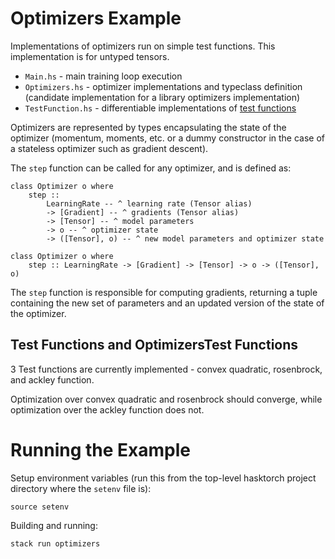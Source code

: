 # Optimizers Example

Implementations of optimizers run on simple test functions. This implementation is for untyped tensors.

- `Main.hs` - main training loop execution
- `Optimizers.hs` - optimizer implementations and typeclass definition (candidate implementation for a library optimizers implementation)
- `TestFunction.hs` - differentiable implementations of [test functions](https://en.wikipedia.org/wiki/Test_functions_for_optimization)

Optimizers are represented by types encapsulating the state of the optimizer (momentum, moments, etc. or a dummy constructor in the case of a stateless optimizer such as gradient descent).

The `step` function can be called for any optimizer, and is defined as:

```
class Optimizer o where
    step :: 
        LearningRate -- ^ learning rate (Tensor alias)
        -> [Gradient] -- ^ gradients (Tensor alias)
        -> [Tensor] -- ^ model parameters
        -> o -- ^ optimizer state
        -> ([Tensor], o) -- ^ new model parameters and optimizer state

class Optimizer o where
    step :: LearningRate -> [Gradient] -> [Tensor] -> o -> ([Tensor], o)
```

The `step` function is responsible for computing gradients, returning a tuple containing the new set of parameters and an updated version of the state of the optimizer.

## Test Functions and OptimizersTest Functions

3 Test functions are currently implemented - convex quadratic, rosenbrock, and ackley function.

Optimization over convex quadratic and rosenbrock should converge, while optimization over the ackley function does not.

# Running the Example

Setup environment variables (run this from the top-level hasktorch project 
directory where the `setenv` file is):

```
source setenv
```

Building and running:

```
stack run optimizers
```
